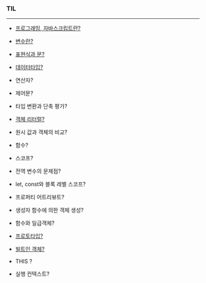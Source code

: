 ### TIL

---

- [프로그래밍, 자바스크립트란?](https://github.com/gyumk/TIL/blob/master/2020-04/0420-TIL.md)

- [변수란?](https://github.com/gyumk/TIL/blob/master/2020-04/0421-TIL.md#변수)

- [표현식과 문?](https://github.com/gyumk/TIL/blob/master/2020-04/0421-TIL.md#표현식과-문)

- [데이터타입?](https://github.com/gyumk/TIL/blob/master/2020-04/0423-TIL.md#데이터-타입의-종류)

- 연산자?

- 제어문?

- 타입 변환과 단축 평가?

- [객체 리터럴?](https://github.com/gyumk/TIL/blob/master/2020-04/0427-TIL.md#객체란)

- 원시 값과 객체의 비교?

- 함수?

- 스코프?

- 전역 변수의 문제점?

- let, const와 블록 레벨 스코프? 

- 프로퍼티 어트리뷰트? 

- 생성자 함수에 의한 객체 생성? 

- 함수와 일급객체? 

- [프로토타입?](https://github.com/gyumk/TIL/blob/master/2020-05/0510-TIL.md)

- [빌트인 객체?](https://github.com/gyumk/TIL/blob/master/2020-05/0507-TIL.md)

- THIS ?

- 실행 컨텍스트?

  